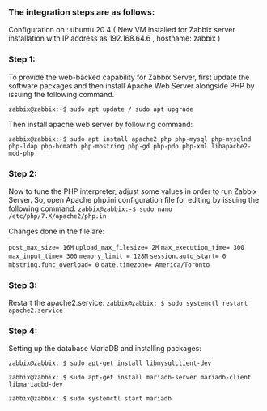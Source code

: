 
### The integration steps are as follows:

Configuration on : ubuntu 20.4 ( New VM installed for Zabbix server installation with IP address as 192.168.64.6 , hostname: zabbix )

### Step 1: 

To provide the web-backed capability for Zabbix Server, first update the software packages and then install Apache Web Server alongside PHP by issuing the following command.

```zabbix@zabbix:-$ sudo apt update / sudo apt upgrade```

Then install apache web server by following command:

```zabbix@zabbix:-$ sudo apt install apache2 php php-mysql php-mysqlnd php-ldap php-bcmath php-mbstring php-gd php-pdo php-xml libapache2-mod-php```

### Step 2:

Now to tune the PHP interpreter, adjust some values in order to run Zabbix Server. So, open Apache php.ini configuration file for editing by
issuing the following command:
```zabbix@zabbix:-$ sudo nano /etc/php/7.X/apache2/php.in```

Changes done in the file are:

```post_max_size= 16M```
```upload_max_filesize= 2M```
```max_execution_time= 300```
```max_input_time= 300```
```memory_limit = 128M```
```session.auto_start= 0```
```mbstring.func_overload= 0```
```date.timezone= America/Toronto```

### Step 3:

Restart the apache2.service:
```zabbix@zabbix: $ sudo systemctl restart apache2.service```

### Step 4:

Setting up the database MariaDB and installing packages:

```zabbix@zabbix: $ sudo apt-get install libmysqlclient-dev```

```zabbix@zabbix: $ sudo apt-get install mariadb-server mariadb-client libmariadbd-dev```

```zabbix@zabbix: $ sudo systemctl start mariadb```

